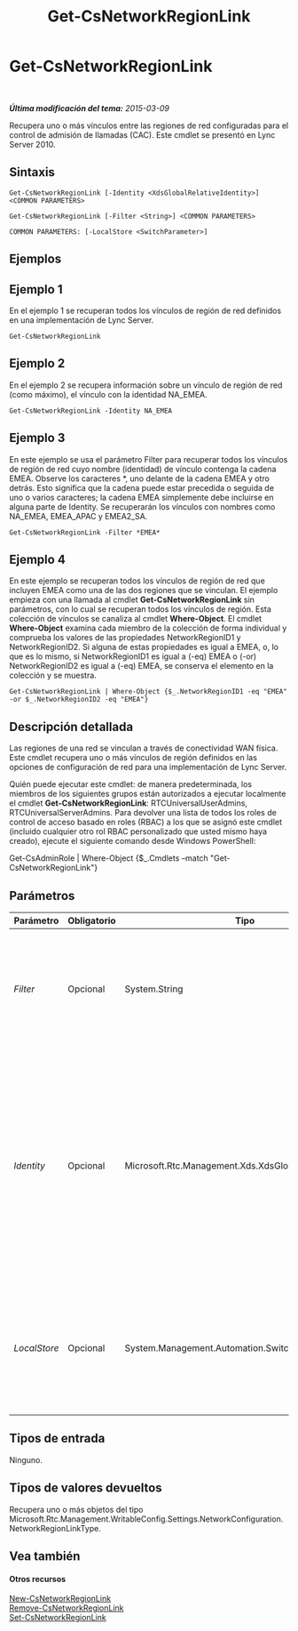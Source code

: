 ﻿---
title: Get-CsNetworkRegionLink
TOCTitle: Get-CsNetworkRegionLink
ms:assetid: dc5cb988-13e2-4af4-8b36-0aaa58ebf1c5
ms:mtpsurl: https://technet.microsoft.com/es-es/library/Gg398972(v=OCS.15)
ms:contentKeyID: 48276905
ms.date: 01/07/2017
mtps_version: v=OCS.15
ms.translationtype: HT
---

# Get-CsNetworkRegionLink

 

_**Última modificación del tema:** 2015-03-09_

Recupera uno o más vínculos entre las regiones de red configuradas para el control de admisión de llamadas (CAC). Este cmdlet se presentó en Lync Server 2010.

## Sintaxis

    Get-CsNetworkRegionLink [-Identity <XdsGlobalRelativeIdentity>] <COMMON PARAMETERS>

    Get-CsNetworkRegionLink [-Filter <String>] <COMMON PARAMETERS>

    COMMON PARAMETERS: [-LocalStore <SwitchParameter>]

## Ejemplos

## Ejemplo 1

En el ejemplo 1 se recuperan todos los vínculos de región de red definidos en una implementación de Lync Server.

    Get-CsNetworkRegionLink

## Ejemplo 2

En el ejemplo 2 se recupera información sobre un vínculo de región de red (como máximo), el vínculo con la identidad NA\_EMEA.

    Get-CsNetworkRegionLink -Identity NA_EMEA

## Ejemplo 3

En este ejemplo se usa el parámetro Filter para recuperar todos los vínculos de región de red cuyo nombre (identidad) de vínculo contenga la cadena EMEA. Observe los caracteres \*, uno delante de la cadena EMEA y otro detrás. Esto significa que la cadena puede estar precedida o seguida de uno o varios caracteres; la cadena EMEA simplemente debe incluirse en alguna parte de Identity. Se recuperarán los vínculos con nombres como NA\_EMEA, EMEA\_APAC y EMEA2\_SA.

    Get-CsNetworkRegionLink -Filter *EMEA*

## Ejemplo 4

En este ejemplo se recuperan todos los vínculos de región de red que incluyen EMEA como una de las dos regiones que se vinculan. El ejemplo empieza con una llamada al cmdlet **Get-CsNetworkRegionLink** sin parámetros, con lo cual se recuperan todos los vínculos de región. Esta colección de vínculos se canaliza al cmdlet **Where-Object**. El cmdlet **Where-Object** examina cada miembro de la colección de forma individual y comprueba los valores de las propiedades NetworkRegionID1 y NetworkRegionID2. Si alguna de estas propiedades es igual a EMEA, o, lo que es lo mismo, si NetworkRegionID1 es igual a (-eq) EMEA o (-or) NetworkRegionID2 es igual a (-eq) EMEA, se conserva el elemento en la colección y se muestra.

    Get-CsNetworkRegionLink | Where-Object {$_.NetworkRegionID1 -eq "EMEA" -or $_.NetworkRegionID2 -eq "EMEA"}

## Descripción detallada

Las regiones de una red se vinculan a través de conectividad WAN física. Este cmdlet recupera uno o más vínculos de región definidos en las opciones de configuración de red para una implementación de Lync Server.

Quién puede ejecutar este cmdlet: de manera predeterminada, los miembros de los siguientes grupos están autorizados a ejecutar localmente el cmdlet **Get-CsNetworkRegionLink**: RTCUniversalUserAdmins, RTCUniversalServerAdmins. Para devolver una lista de todos los roles de control de acceso basado en roles (RBAC) a los que se asignó este cmdlet (incluido cualquier otro rol RBAC personalizado que usted mismo haya creado), ejecute el siguiente comando desde Windows PowerShell:

Get-CsAdminRole | Where-Object {$\_.Cmdlets –match "Get-CsNetworkRegionLink"}

## Parámetros


<table>
<colgroup>
<col style="width: 25%" />
<col style="width: 25%" />
<col style="width: 25%" />
<col style="width: 25%" />
</colgroup>
<thead>
<tr class="header">
<th>Parámetro</th>
<th>Obligatorio</th>
<th>Tipo</th>
<th>Descripción</th>
</tr>
</thead>
<tbody>
<tr class="odd">
<td><p><em>Filter</em></p></td>
<td><p>Opcional</p></td>
<td><p>System.String</p></td>
<td><p>Acepta una cadena de caracteres comodín que se usa para recuperar vínculos de red basados en la coincidencia del valor de Identity con la cadena de caracteres comodín.</p></td>
</tr>
<tr class="even">
<td><p><em>Identity</em></p></td>
<td><p>Opcional</p></td>
<td><p>Microsoft.Rtc.Management.Xds.XdsGlobalRelativeIdentity</p></td>
<td><p>Identificador único del vínculo de región de red que se quiere recuperar. Los vínculos de región de red se crean solo en el ámbito global, de modo que este identificador no necesita especificar ningún ámbito. En lugar de ello, contiene una cadena que es un nombre único que identifica el vínculo. (Tenga en cuenta que este valor es el mismo que NetworkRegionLinkID.)</p></td>
</tr>
<tr class="odd">
<td><p><em>LocalStore</em></p></td>
<td><p>Opcional</p></td>
<td><p>System.Management.Automation.SwitchParameter</p></td>
<td><p>Recupera la información del vínculo de región de red de la réplica local del Almacén de administración central, en lugar de recuperarla del propio Almacén de administración central.</p></td>
</tr>
</tbody>
</table>


## Tipos de entrada

Ninguno.

## Tipos de valores devueltos

Recupera uno o más objetos del tipo Microsoft.Rtc.Management.WritableConfig.Settings.NetworkConfiguration.NetworkRegionLinkType.

## Vea también

#### Otros recursos

[New-CsNetworkRegionLink](new-csnetworkregionlink.md)  
[Remove-CsNetworkRegionLink](remove-csnetworkregionlink.md)  
[Set-CsNetworkRegionLink](set-csnetworkregionlink.md)

